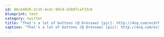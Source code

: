 ```yaml
---
id: 86cb4026-3c15-4cdc-99c0-d20d7caf33c6
blueprint: text
category: twitter
title: "That's a lot of buttons (@ Dressew) [pic]: http://4sq.com/ecXrMb"
caption: "That's a lot of buttons (@ Dressew) [pic]: http://4sq.com/ecXrMb"
---
```

